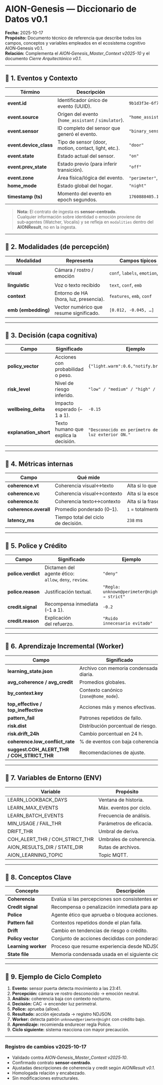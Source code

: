 # AION-Genesis — Diccionario de Datos v0.1
**Fecha:** 2025-10-17  
**Propósito:** Documento técnico de referencia que describe todos los campos, conceptos y variables empleados en el ecosistema cognitivo AION‑Genesis v0.1.  
**Relación:** Complementa el *AION‑Genesis_Master_Context v2025-10* y el documento *Cierre Arquitectónico v0.1*.

---

## 🔸 1. Eventos y Contexto

| Término | Descripción | Ejemplo |
|----------|--------------|----------|
| **event.id** | Identificador único de evento (UUID). | `9b1d3f3e‑6f7c‑4b8b‑9d3a‑221a9e0c6a33` |
| **event.source** | Origen del evento (`home_assistant` / `simulator`). | `"home_assistant"` |
| **event.sensor** | ID completo del sensor que generó el evento. | `"binary_sensor.puerta_entrada"` |
| **event.device_class** | Tipo de sensor (door, motion, contact, light, etc.). | `"door"` |
| **event.state** | Estado actual del sensor. | `"on"` |
| **event.prev_state** | Estado previo (para inferir transición). | `"off"` |
| **event.zone** | Área física/lógica del evento. | `"perimeter"`, `"living"` |
| **home_mode** | Estado global del hogar. | `"night"` |
| **timestamp (ts)** | Momento del evento en epoch segundos. | `1760888405.123` |

> **Nota:** El contrato de ingesta es **sensor‑centrado**.  
> Cualquier información sobre identidad o emoción proviene de sub‑agentes (Watcher, Vocalis) y se refleja en `modalities` dentro del **AIONResult**, no en la ingesta.

---

## 🔸 2. Modalidades (de percepción)

| Modalidad | Representa | Campos típicos | Ejemplo |
|------------|-------------|----------------|----------|
| **visual** | Cámara / rostro / emoción | `conf`, `labels`, `emotion`, `emb` | `{"labels":{"person":0.99},"emotion":{"sad":0.74}}` |
| **linguistic** | Voz o texto recibido | `text`, `conf`, `emb` | `"todo bien, solo llegué tarde"` |
| **context** | Entorno de HA (hora, luz, presencia). | `features`, `emb`, `conf` | `{"hour":"23:41","presence":true}` |
| **emb (embedding)** | Vector numérico que resume significado. | `[0.012, ‑0.045, …]` | Utilizado para medir similitud entre modalidades. |

---

## 🔸 3. Decisión (capa cognitiva)

| Campo | Significado | Ejemplo |
|--------|--------------|----------|
| **policy_vector** | Acciones con probabilidad o peso. | `{"light.warm":0.6,"notify.brief":0.3}` |
| **risk_level** | Nivel de riesgo inferido. | `"low" / "medium" / "high" / "critical"` |
| **wellbeing_delta** | Impacto esperado (–1 a 1). | `‑0.15` |
| **explanation_short** | Texto humano que explica la decisión. | `"Desconocido en perímetro de noche; luz exterior ON."` |

---

## 🔸 4. Métricas internas

| Campo | Qué mide | Comentario |
|--------|-----------|-------------|
| **coherence.vt** | Coherencia visual↔texto | Alta si lo que se ve coincide con lo que se dice. |
| **coherence.vc** | Coherencia visual↔contexto | Alta si la escena concuerda con el entorno. |
| **coherence.tc** | Coherencia texto↔contexto | Alta si la frase coincide con la situación. |
| **coherence.overall** | Promedio ponderado (0–1). | `1` = totalmente coherente. |
| **latency_ms** | Tiempo total del ciclo de decisión. | `238` ms |

---

## 🔸 5. Police y Crédito

| Campo | Significado | Ejemplo |
|--------|--------------|----------|
| **police.verdict** | Dictamen del agente ético: `allow`, `deny`, `review`. | `"deny"` |
| **police.reason** | Justificación textual. | `"Regla: unknown@perimeter@night → strict"` |
| **credit.signal** | Recompensa inmediata (–1 a 1). | `‑0.2` |
| **credit.reason** | Explicación del refuerzo. | `"Ruido innecesario evitado"` |

---

## 🔸 6. Aprendizaje Incremental (Worker)

| Campo | Significado | Ejemplo |
|--------|-------------|----------|
| **learning_state.json** | Archivo con memoria condensada diaria. | Guarda promedios y patrones. |
| **avg_coherence / avg_credit** | Promedios globales. | `0.71`, `0.08` |
| **by_context.key** | Contexto canónico (`zone@home_mode`). | `"perimeter@night"` |
| **top_effective / top_ineffective** | Acciones más y menos efectivas. | `["light.warm",0.19]` / `["siren",-0.27]` |
| **pattern_fail** | Patrones repetidos de fallo. | `["unknown@perimeter@night"]` |
| **risk.dist** | Distribución porcentual de riesgo. | `{"low":0.28,"high":0.24}` |
| **risk.drift_24h** | Cambio porcentual en 24 h. | `{"critical":+0.02}` |
| **coherence.low_conflict_rate** | % de eventos con baja coherencia. | `0.18` |
| **suggest.COH_ALERT_THR / COH_STRICT_THR** | Recomendaciones de ajuste. | `"+0.03"` |

---

## 🔸 7. Variables de Entorno (ENV)

| Variable | Propósito | Valor típico |
|-----------|------------|---------------|
| LEARN_LOOKBACK_DAYS | Ventana de historia. | 7 |
| LEARN_MAX_EVENTS | Máx. eventos por ciclo. | 20000 |
| LEARN_BATCH_EVENTS | Frecuencia de análisis. | 500 |
| MIN_USAGE / FAIL_THR | Parámetros de eficacia. | 25 / ‑0.10 |
| DRIFT_THR | Umbral de deriva. | 0.08 |
| COH_ALERT_THR / COH_STRICT_THR | Umbrales de coherencia. | 0.35 / 0.25 |
| AION_RESULTS_DIR / STATE_DIR | Rutas de archivos. | `/data/aion/results`, `/data/aion/state` |
| AION_LEARNING_TOPIC | Topic MQTT. | `"aion/learning/state"` |

---

## 🔸 8. Conceptos Clave

| Concepto | Descripción |
|-----------|-------------|
| **Coherencia** | Evalúa si las percepciones son consistentes entre sí. |
| **Credit signal** | Recompensa o penalización inmediata para aprendizaje por refuerzo. |
| **Police** | Agente ético que aprueba o bloquea acciones. |
| **Pattern fail** | Contextos repetidos donde el plan falla. |
| **Drift** | Cambio en tendencias de riesgo o crédito. |
| **Policy vector** | Conjunto de acciones decididas con ponderación. |
| **Learning worker** | Proceso que resume experiencia desde NDJSON. |
| **State file** | Memoria condensada usada en el siguiente ciclo. |

---

## 🔸 9. Ejemplo de Ciclo Completo

1. **Evento:** sensor puerta detecta movimiento a las 23:41.  
2. **Percepción:** cámara ve rostro desconocido → emoción neutral.  
3. **Análisis:** coherencia baja con contexto nocturno.  
4. **Decisión:** CAC → encender luz perimetral.  
5. **Police:** aprueba (allow).  
6. **Resultado:** acción ejecutada → registro NDJSON.  
7. **Worker:** detecta patrón `unknown@perimeter@night` con crédito bajo.  
8. **Aprendizaje:** recomienda endurecer regla Police.  
9. **Ciclo siguiente:** sistema reacciona con mayor precaución.

---

### Registro de cambios v2025-10-17
- Validado contra *AION‑Genesis_Master_Context v2025‑10*.  
- Confirmado contrato **sensor‑centrado**.  
- Ajustadas descripciones de coherencia y credit según *AIONResult v0.1*.  
- Homologada relación y encabezado.  
- Sin modificaciones estructurales.

